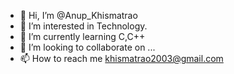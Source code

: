 - 👋 Hi, I’m @Anup_Khismatrao
- 👀 I’m interested in Technology.
- 🌱 I’m currently learning C,C++
- 💞️ I’m looking to collaborate on ...
- 📫 How to reach me khismatrao2003@gmail.com

<!---
AnupK1234/AnupK1234 is a ✨ special ✨ repository because its `README.md` (this file) appears on your GitHub profile.
You can click the Preview link to take a look at your changes.
--->
